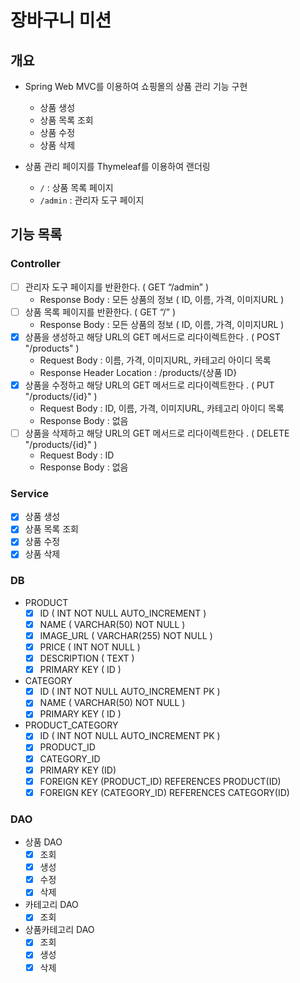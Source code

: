 # 장바구니 미션

## 개요

- Spring Web MVC를 이용하여 쇼핑몰의 상품 관리 기능 구현
    - 상품 생성
    - 상품 목록 조회
    - 상품 수정
    - 상품 삭제

- 상품 관리 페이지를 Thymeleaf를 이용하여 랜더링
    - `/` : 상품 목록 페이지
    - `/admin` : 관리자 도구 페이지

## 기능 목록

### Controller

- [ ]  관리자 도구 페이지를 반환한다. ( GET “/admin” )
    - Response Body : 모든 상품의 정보 ( ID, 이름, 가격, 이미지URL )
- [ ]  상품 목록 페이지를 반환한다. ( GET “/” )
    - Response Body : 모든 상품의 정보 ( ID, 이름, 가격, 이미지URL )
- [x]  상품을 생성하고 해당 URL의 GET 메서드로 리다이렉트한다 . ( POST "/products" )
    - Request Body :  이름, 가격, 이미지URL, 카테고리 아이디 목록
    - Response Header Location  : /products/{상품 ID}
- [x]  상품을 수정하고 해당 URL의 GET 메서드로 리다이렉트한다 . ( PUT "/products/{id}" )
    - Request Body  : ID, 이름, 가격, 이미지URL, 카테고리 아이디 목록
    - Response Body : 없음
- [ ]  상품을 삭제하고 해당 URL의 GET 메서드로 리다이렉트한다 . ( DELETE "/products/{id}" )
    - Request Body  : ID
    - Response Body : 없음

### Service

- [x]  상품 생성
- [x]  상품 목록 조회
- [x]  상품 수정
- [x]  상품 삭제

### DB

- PRODUCT
    - [x]  ID  ( INT NOT NULL AUTO_INCREMENT )
    - [x]  NAME ( VARCHAR(50) NOT NULL )
    - [x]  IMAGE_URL ( VARCHAR(255) NOT NULL )
    - [x]  PRICE ( INT NOT NULL )
    - [x]  DESCRIPTION ( TEXT )
    - [x]  PRIMARY KEY ( ID )

- CATEGORY
    - [x]  ID  ( INT NOT NULL AUTO_INCREMENT PK )
    - [x]  NAME ( VARCHAR(50) NOT NULL )
    - [x]  PRIMARY KEY ( ID )

- PRODUCT_CATEGORY
    - [x]  ID  ( INT NOT NULL AUTO_INCREMENT PK )
    - [x]  PRODUCT_ID
    - [x]  CATEGORY_ID
    - [x]  PRIMARY KEY (ID)
    - [x]  FOREIGN KEY (PRODUCT_ID) REFERENCES PRODUCT(ID)
    - [x]  FOREIGN KEY (CATEGORY_ID) REFERENCES CATEGORY(ID)

### DAO

- 상품 DAO
    - [x]  조회
    - [x]  생성
    - [x]  수정
    - [x]  삭제
- 카테고리 DAO
    - [x]  조회
- 상품카테고리 DAO
    - [x]  조회
    - [x]  생성
    - [x]  삭제
